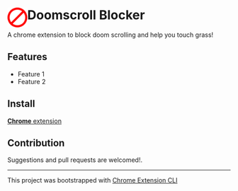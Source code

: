# <img src="public/icons/icon_48.png" width="45" align="left"> Doomscroll Blocker

A chrome extension to block doom scrolling and help you touch grass!

## Features

- Feature 1
- Feature 2

## Install

[**Chrome** extension]() <!-- TODO: Add chrome extension link inside parenthesis -->

## Contribution

Suggestions and pull requests are welcomed!.

---

This project was bootstrapped with [Chrome Extension CLI](https://github.com/dutiyesh/chrome-extension-cli)


